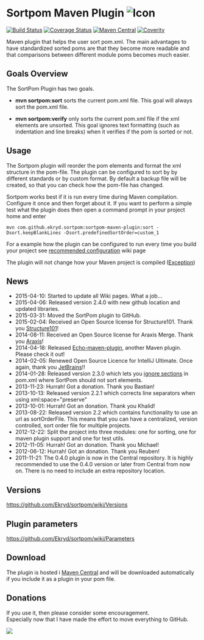 # Sortpom Maven Plugin ![Icon](https://raw.githubusercontent.com/Ekryd/sortpom/master/misc/Sortpom.png)

[![Build Status](https://travis-ci.org/Ekryd/sortpom.svg?branch=master)](https://travis-ci.org/Ekryd/sortpom-utils)
[![Coverage Status](https://coveralls.io/repos/Ekryd/sortpom/badge.svg?branch=master)](https://coveralls.io/r/Ekryd/sortpom?branch=master)
[![Maven Central](https://maven-badges.herokuapp.com/maven-central/com.github.ekryd.sortpom/sortpom-maven-plugin/badge.svg)](https://maven-badges.herokuapp.com/maven-central/com.github.ekryd.sortpom/sortpom-maven-plugin)
[![Coverity](https://scan.coverity.com/projects/4726/badge.svg)](https://scan.coverity.com/projects/4726)

Maven plugin that helps the user sort pom.xml. 
The main advantages to have standardized sorted poms are that they become more readable and that comparisons between different module poms becomes much easier.

## Goals Overview ##
The SortPom Plugin has two goals.

  * **mvn sortpom:sort** sorts the current pom.xml file. This goal will always sort the pom.xml file.

  * **mvn sortpom:verify** only sorts the current pom.xml file if the xml elements are unsorted. This goal ignores text formatting (such as indentation and line breaks) when it verifies if the pom is sorted or not.

## Usage ##

The Sortpom plugin will reorder the pom elements and format the xml structure in the pom-file. The plugin can be configured to sort by by different standards or by custom format. By default a backup file will be created, so that you can check how the pom-file has changed.

Sortpom works best if it is run every time during Maven compilation. Configure it once and then forget about it. If you want to perform a simple test what the plugin does then open a command prompt in your project home and enter
```
mvn com.github.ekryd.sortpom:sortpom-maven-plugin:sort -Dsort.keepBlankLines -Dsort.predefinedSortOrder=custom_1
```

For a example how the plugin can be configured to run every time you build your project see [recommended configuration](https://github.com/Ekryd/sortpom/wiki/Recommended-configuration) wiki page

The plugin will not change how your Maven project is compiled  ([Exception](https://github.com/Ekryd/sortpom/wiki/Parameters-that-can-affect-your-build))

## News ##
  * 2015-04-10: Started to update all Wiki pages. What a job...
  * 2015-04-06: Released version 2.4.0 with new github location and updated libraries.
  * 2015-03-31: Moved the SortPom plugin to GitHub.
  * 2015-02-04: Received an Open Source license for Structure101. Thank you [Structure101](http://structure101.com/)!
  * 2014-08-11: Received an Open Source license for Araxis Merge. Thank you [Araxis](http://www.araxis.com/)!
  * 2014-04-18: Released [Echo-maven-plugin](https://code.google.com/p/echo-maven-plugin/), another Maven plugin. Please check it out!
  * 2014-02-05: Renewed Open Source Licence for IntelliJ Ultimate. Once again, thank you [JetBrains](http://www.jetbrains.com/idea/)!!
  * 2014-01-28: Released version 2.3.0 which lets you [ignore sections](https://github.com/Ekryd/sortpom/wiki/IgnoringSections) in pom.xml where SortPom should not sort elements.
  * 2013-11-23: Hurrah! Got a donation. Thank you Bastian!
  * 2013-10-13: Released version 2.2.1 which corrects line separators when using xml:space="preserve"
  * 2013-10-01: Hurrah! Got an donation. Thank you Khalid!
  * 2013-08-22: Released version 2.2 which contains functionality to use an url as sortOrderFile. This means that you can have a centralized, version controlled, sort order file for multiple projects.
  * 2012-12-22: Split the project into three modules: one for sorting, one for maven plugin support and one for test utils.
  * 2012-11-05: Hurrah! Got an donation. Thank you Michael!
  * 2012-06-12: Hurrah! Got an donation. Thank you Reuben!
  * 2011-11-21: The 0.4.0 plugin is now in the Central repository. It is highly recommended to use the 0.4.0 version or later from Central from now on. There is no need to include an extra repository location.

## Versions ##
https://github.com/Ekryd/sortpom/wiki/Versions

## Plugin parameters ##
https://github.com/Ekryd/sortpom/wiki/Parameters

## Download ##
The plugin is hosted i [Maven Central](http://mvnrepository.com/artifact/com.github.ekryd.sortpom/sortpom-maven-plugin) and will be downloaded automatically if you include it as a plugin in your pom file.

## Donations ##
If you use it, then please consider some encouragement.  
Especially now that I have made the effort to move everything to GitHub. 

[![](https://www.paypalobjects.com/en_US/i/btn/btn_donateCC_LG.gif)](https://www.paypal.com/cgi-bin/webscr?cmd=_donations&business=JB25X84DDG5JW&lc=SE&item_name=Encourage%20the%20development&item_number=sortpom&currency_code=EUR&bn=PP%2dDonationsBF%3abtn_donateCC_LG%2egif%3aNonHosted)
